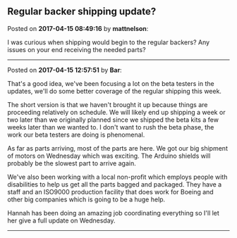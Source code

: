 ## Regular backer shipping update?
Posted on **2017-04-15 08:49:16** by **mattnelson**:

I was curious when shipping would begin to the regular backers?  Any issues on your end receiving the needed parts?

---

Posted on **2017-04-15 12:57:51** by **Bar**:

That's a good idea, we've been focusing a lot on the beta testers in the updates, we'll do some better coverage of the regular shipping this week. 

The short version is that we haven't brought it up because things are proceeding relatively on schedule. We will likely end up shipping a week or two later than we originally planned since we shipped the beta kits a few weeks later than we wanted to. I don't want to rush the beta phase, the work our beta testers are doing is phenomenal.

As far as parts arriving, most of the parts are here. We got our big shipment of motors on Wednesday which was exciting. The Arduino shields will probably be the slowest part to arrive again.

We've also been working with a local non-profit which employs people with disabilities to help us get all the parts bagged and packaged. They have a staff and an ISO9000 production facility that does work for Boeing and other big companies which is going to be a huge help. 

Hannah has been doing an amazing job coordinating everything so I'll let her give a full update on Wednesday.

---


